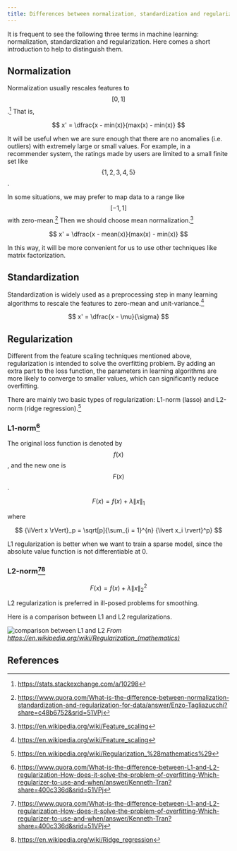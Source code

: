 ```yaml
---
title: Differences between normalization, standardization and regularization
---
```


It is frequent to see the following three terms in machine learning: normalization, standardization and regularization. Here comes a short introduction to help to distinguish them.

## Normalization

Normalization usually rescales features to $$[0, 1]$$.[^se] That is,

$$ x' = \dfrac{x - min(x)}{max(x) - min(x)} $$

It will be useful when we are sure enough that there are no anomalies (i.e. outliers) with extremely large or small values. For example, in a recommender system, the ratings made by users are limited to a small finite set like $$\{1, 2, 3, 4, 5\}$$.

In some situations, we may prefer to map data to a range like $$[-1, 1]$$ with zero-mean.[^quora_nsr] Then we should choose mean normalization.[^wiki_fs]

$$ x' = \dfrac{x - mean(x)}{max(x) - min(x)} $$

In this way, it will be more convenient for us to use other techniques like matrix factorization.

## Standardization

Standardization is widely used as a preprocessing step in many learning algorithms to rescale the features to zero-mean and unit-variance.[^wiki_fs]

$$ x' = \dfrac{x - \mu}{\sigma} $$

## Regularization

Different from the feature scaling techniques mentioned above, regularization is intended to solve the overfitting problem. By adding an extra part to the loss function, the parameters in learning algorithms are more likely to converge to smaller values, which can significantly reduce overfitting.

There are mainly two basic types of regularization: L1-norm (lasso) and L2-norm (ridge regression).[^wiki_reg]

### L1-norm[^quora_reg]

The original loss function is denoted by $$f(x)$$, and the new one is $$F(x)$$.

$$ F(x) = f(x) + \lambda {\lVert x \rVert}_1 $$

where

$$ {\lVert x \rVert}_p = \sqrt[p]{\sum_{i = 1}^{n} {\lvert x_i \rvert}^p} $$

L1 regularization is better when we want to train a sparse model, since the absolute value function is not differentiable at 0.

### L2-norm[^quora_reg][^wiki_l2]

$$ F(x) = f(x) + \lambda {\lVert x \rVert}_2^2 $$

L2 regularization is preferred in ill-posed problems for smoothing.

Here is a comparison between L1 and L2 regularizations.

![comparison between L1 and L2](https://upload.wikimedia.org/wikipedia/commons/b/b8/Sparsityl1.png)
*From https://en.wikipedia.org/wiki/Regularization_(mathematics)*

## References

[^wiki_fs]: https://en.wikipedia.org/wiki/Feature_scaling
[^quora_nsr]: https://www.quora.com/What-is-the-difference-between-normalization-standardization-and-regularization-for-data/answer/Enzo-Tagliazucchi?share=c48b6752&srid=51VPj
[^se]: https://stats.stackexchange.com/a/10298
[^quora_reg]: https://www.quora.com/What-is-the-difference-between-L1-and-L2-regularization-How-does-it-solve-the-problem-of-overfitting-Which-regularizer-to-use-and-when/answer/Kenneth-Tran?share=400c336d&srid=51VPj
[^wiki_reg]: https://en.wikipedia.org/wiki/Regularization_%28mathematics%29
[^wiki_l2]: https://en.wikipedia.org/wiki/Ridge_regression
